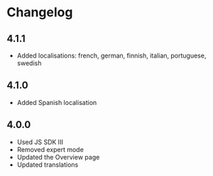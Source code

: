 # Changelog

## 4.1.1
* Added localisations: french, german, finnish, italian, portuguese, swedish

## 4.1.0
* Added Spanish localisation

## 4.0.0
* Used JS SDK III
* Removed expert mode
* Updated the Overview page
* Updated translations
